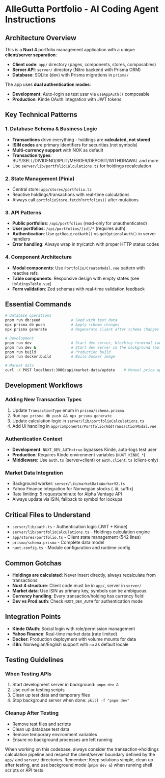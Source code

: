 # AlleGutta Portfolio - AI Coding Agent Instructions

## Architecture Overview

This is a **Nuxt 4** portfolio management application with a unique **client/server separation**:

- **Client code**: `app/` directory (pages, components, stores, composables)
- **Server API**: `server/` directory (Nitro backend with Prisma ORM)
- **Database**: SQLite (dev) with Prisma migrations in `prisma/`

The app uses **dual authentication modes**:

- **Development**: Auto-login as test user via `useAppAuth()` composable
- **Production**: Kinde OAuth integration with JWT tokens

## Key Technical Patterns

### 1. Database Schema & Business Logic

- **Transactions** drive everything - holdings are **calculated, not stored**
- **ISIN codes** are primary identifiers for securities (not symbols)
- **Multi-currency support** with NOK as default
- **Transaction types**: BUY/SELL/DIVIDEND/SPLIT/MERGER/DEPOSIT/WITHDRAWAL and more
- Use `server/lib/portfolioCalculations.ts` for holdings recalculation

### 2. State Management (Pinia)

- Central store: `app/stores/portfolio.ts`
- Reactive holdings/transactions with real-time calculations
- Always call `portfolioStore.fetchPortfolios()` after mutations

### 3. API Patterns

- **Public portfolios**: `/api/portfolios` (read-only for unauthenticated)
- **User portfolios**: `/api/portfolios/[id]/*` (requires auth)
- **Authentication**: Use `getRequiredAuth()` vs `getOptionalAuth()` in server handlers
- **Error handling**: Always wrap in try/catch with proper HTTP status codes

### 4. Component Architecture

- **Modal components**: Use `Portfolio/CreateModal.vue` pattern with reactive refs
- **Table components**: Responsive design with empty states (see `HoldingsTable.vue`)
- **Form validation**: Zod schemas with real-time validation feedback

## Essential Commands

```bash
# Database operations
pnpm run db:seed              # Seed with test data
npx prisma db push            # Apply schema changes
npx prisma generate           # Regenerate client after schema changes

# Development
pnpm run dev                  # Start dev server, blocking terminal (auto-login enabled)
pnpm run dev &                # Start dev server in the background (auto-login enabled)
pnpm run build                # Production build
pnpm run docker:build         # Build Docker image

# Market data
curl -X POST localhost:3000/api/market-data/update    # Manual price update
```

## Development Workflows

### Adding New Transaction Types

1. Update `TransactionType` enum in `prisma/schema.prisma`
2. Run `npx prisma db push && npx prisma generate`
3. Update calculation logic in `server/lib/portfolioCalculations.ts`
4. Add UI handling in `app/components/Portfolio/AddTransactionModal.vue`

### Authentication Context

- **Development**: `NUXT_DEV_AUTH=true` bypasses Kinde, auto-logs test user
- **Production**: Requires Kinde environment variables (`NUXT_KINDE_*`)
- **Middleware**: Use `auth.ts` (server+client) or `auth.client.ts` (client-only)

### Market Data Integration

- Background worker: `server/lib/marketDataWorkerV2.ts`
- Yahoo Finance integration for Norwegian stocks (`.OL` suffix)
- Rate limiting: 5 requests/minute for Alpha Vantage API
- Always update via ISIN, fallback to symbol for lookups

## Critical Files to Understand

- `server/lib/auth.ts` - Authentication logic (JWT + Kinde)
- `server/lib/portfolioCalculations.ts` - Holdings calculation engine
- `app/stores/portfolio.ts` - Client state management (542 lines)
- `prisma/schema.prisma` - Complete data model
- `nuxt.config.ts` - Module configuration and runtime config

## Common Gotchas

- **Holdings are calculated**: Never insert directly, always recalculate from transactions
- **Nuxt 4 structure**: Client code must be in `app/`, server in `server/`
- **Market data**: Use ISIN as primary key, symbols can be ambiguous
- **Currency handling**: Every transaction/holding has currency field
- **Dev vs Prod auth**: Check `NUXT_DEV_AUTH` for authentication mode

## Integration Points

- **Kinde OAuth**: Social login with role/permission management
- **Yahoo Finance**: Real-time market data (rate limited)
- **Docker**: Production deployment with volume mounts for data
- **i18n**: Norwegian/English support with `no` as default locale

## Testing Guidelines

### When Testing APIs

1. Start development server in background: `pnpm dev &`
2. Use curl or testing scripts
3. Clean up test data and temporary files
4. Stop background server when done: `pkill -f "pnpm dev"`

### Cleanup After Testing

- Remove test files and scripts
- Clean up database test data
- Remove temporary environment variables
- Ensure no background processes are left running

When working on this codebase, always consider the transaction→holdings calculation pipeline and respect the client/server boundary defined by the `app/` and `server/` directories.
Remember: Keep solutions simple, clean up after testing, and use background mode (`pnpm dev &`) when running shell scripts or API tests.
